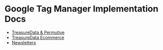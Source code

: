 # Google Tag Manager Implementation Docs

- [TreasureData & Permutive](TreasureData-Permutive.md)
- [TreasureData Ecommerce](TreasureData-Ecommerce.md)
- [Newsletters](Newsletters.md)
